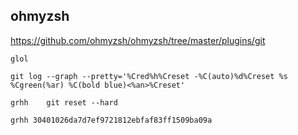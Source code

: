 ## ohmyzsh
https://github.com/ohmyzsh/ohmyzsh/tree/master/plugins/git

```
glol

git log --graph --pretty='%Cred%h%Creset -%C(auto)%d%Creset %s %Cgreen(%ar) %C(bold blue)<%an>%Creset'
```


```
grhh	git reset --hard

grhh 30401026da7d7ef9721812ebfaf83ff1509ba09a
```